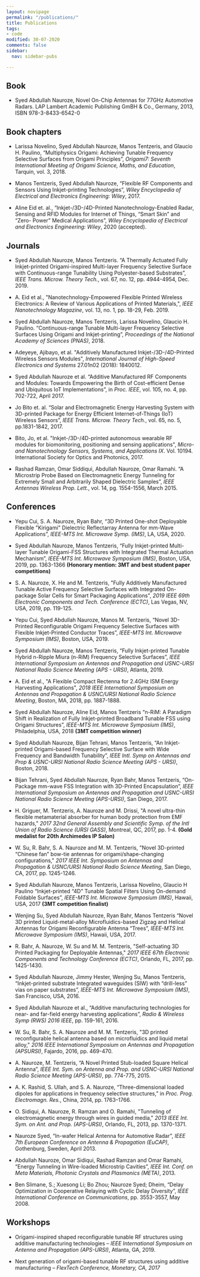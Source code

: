 ```yaml
---
layout: novipage
permalink: "/publications/"
title: Publications
tags:
- code
modified: 30-07-2020
comments: false
sidebar:
  nav: sidebar-pubs

---
```

## Book

* Syed Abdullah Nauroze, Novel On-Chip Antennas for 77GHz Automotive Radars. LAP Lambert Academic Publishing GmBH & Co., Germany, 2013, ISBN 978-3-8433-6542-0

## Book chapters

* Larissa Novelino, Syed Abdullah Nauroze, Manos Tentzeris, and Glaucio H. Paulino, “Multiphysics Origami: Achieving Tunable Frequency Selective Surfaces from Origami Principles”, _Origami7: Seventh International Meeting of Origami Science, Maths, and Education_, Tarquin, vol. 3, 2018.

* Manos Tentzeris, Syed Abdullah Nauroze, “Flexible RF Components and Sensors Using Inkjet-printing Technologies”, _Wiley Encyclopedia of Electrical and Electronics Engineering: Wiley_, 2017.

* Aline Eid et. al., “Inkjet-/3D-/4D-Printed Nanotechnology-Enabled Radar, Sensing and RFID Modules for Internet of Things, “Smart Skin” and “Zero- Power” Medical Applications”, _Wiley Encyclopedia of Electrical and Electronics Engineering: Wiley_, 2020 (accepted).

## Journals

* Syed Abdullah Nauroze, Manos Tentzeris. “A Thermally Actuated Fully Inkjet-printed Origami-inspired Multi-layer Frequency Selective Surface with Continuous-range Tunability Using Polyester-based Substrates”, _IEEE Trans. Microw. Theory Tech._, vol. 67, no. 12, pp. 4944-4954, Dec. 2019.

* A. Eid et al., "Nanotechnology-Empowered Flexible Printed Wireless Electronics: A Review of Various Applications of Printed Materials,", _IEEE Nanotechnology Magazine_, vol. 13, no. 1, pp. 18-29, Feb. 2019.

* Syed Abdullah Nauroze, Manos Tentzeris, Larissa Novelino, Glaucio H. Paulino. “Continuous-range Tunable Multi-layer Frequency Selective Surfaces Using Origami and Inkjet-printing”, _Proceedings of the National Academy of Sciences (PNAS)_, 2018.

* Adeyeye, Ajibayo, et al. "Additively Manufactured Inkjet-/3D-/4D-Printed Wireless Sensors Modules", _International Journal of High-Speed Electronics and Systems_ 27.01n02 (2018): 1840012.

* Syed Abdullah Nauroze et al. “Additive Manufactured RF Components and Modules: Towards Empowering the Birth of Cost-efficient Dense and Ubiquitous IoT Implementations”, in _Proc. IEEE_, vol. 105, no. 4, pp. 702-722, April 2017.

* Jo Bito et. al. “Solar and Electromagnetic Energy Harvesting System with 3D-printed Package for Energy Efficient Internet-of-Things (IoT) Wireless Sensors”, _IEEE Trans. Microw. Theory Tech._, vol. 65, no. 5, pp.1831-1842, 2017.

* Bito, Jo, et al. "Inkjet-/3D-/4D-printed autonomous wearable RF modules for biomonitoring, positioning and sensing applications", _Micro-and Nanotechnology Sensors, Systems, and Applications IX_. Vol. 10194. International Society for Optics and Photonics, 2017.

* Rashad Ramzan, Omar Siddiqui, Abdullah Nauroze, Omar Ramahi. “A Microstrip Probe Based on Electromagnetic Energy Tunneling for Extremely Small and Arbitrarily Shaped Dielectric Samples”, _IEEE Antennas Wireless Prop. Lett._, vol. 14, pg. 1554-1556, March 2015.

## Conferences

* Yepu Cui, S. A. Nauroze, Ryan Bahr, “3D Printed One-shot Deployable Flexible "Kirigami" Dielectric Reflectarray Antenna for mm-Wave Applications”, _IEEE-MTS Int. Microwave Symp. (IMS)_, LA, USA, 2020.

* Syed Abdullah Nauroze, Manos Tentzeris, “Fully Inkjet-printed Multi-layer Tunable Origami-FSS Structures with Integrated Thermal Actuation Mechanism”, _IEEE-MTS Int. Microwave Symposium (IMS)_, Boston, USA, 2019, pp. 1363-1366 **(Honorary mention: 3MT and best student paper competitions)**

* S. A. Nauroze, X. He and M. Tentzeris, "Fully Additively Manufactured Tunable Active Frequency Selective Surfaces with Integrated On-package Solar Cells for Smart Packaging Applications", _2019 IEEE 69th Electronic Components and Tech. Conference (ECTC)_, Las Vegas, NV, USA, 2019, pp. 119-125.

* Yepu Cui, Syed Abdullah Nauroze, Manos M. Tentzeris, “Novel 3D-Printed Reconfigurable Origami Frequency Selective Surfaces with Flexible Inkjet-Printed Conductor Traces”, _IEEE-MTS Int. Microwave Symposium (IMS)_, Boston, USA, 2019.

* Syed Abdullah Nauroze, Manos Tentzeris, “Fully Inkjet-printed Tunable Hybrid n-Ripple Miura (n-RiM) Frequency Selective Surfaces”, _IEEE International Symposium on Antennas and Propagation and USNC-URSI National Radio Science Meeting (APS - URSI)_, Atlanta, 2019.

* A. Eid et al., "A Flexible Compact Rectenna for 2.4GHz ISM Energy Harvesting Applications", _2018 IEEE International Symposium on Antennas and Propagation & USNC/URSI National Radio Science Meeting_, Boston, MA, 2018, pp. 1887-1888.

* Syed Abdullah Nauroze, Aline Eid, Manos Tentzeris “n-RiM: A Paradigm Shift in Realization of Fully Inkjet-printed Broadband Tunable FSS using Origami Structures”, _IEEE-MTS Int. Microwave Symposium (IMS)_, Philadelphia, USA, 2018 **(3MT competition winner)**

* Syed Abdullah Nauroze, Bijan Tehrani, Manos Tentzeris, “An Inkjet-printed Origami-based Frequency Selective Surface with Wide Frequency and Bandwidth Tunability”, _IEEE Intl. Symp on Antennas and Prop & USNC-URSI National Radio Science Meeting (APS - URSI)_, Boston, 2018.

* Bijan Tehrani, Syed Abdullah Nauroze, Ryan Bahr, Manos Tentzeris, “On-Package mm-wave FSS Integration with 3D-Printed Encapsulation”, _IEEE International Symposium on Antennas and Propagation and USNC-URSI National Radio Science Meeting (APS-URSI)_, San Diego, 2017.

* H. Griguer, M. Tentzeris, A. Nauroze and M. Drissi, "A novel ultra-thin flexible metamaterial absorber for human body protection from EMF hazards," _2017 32nd General Assembly and Scientific Symp. of the Intl Union of Radio Science (URSI GASS)_, Montreal, QC, 2017, pp. 1-4. **(Gold medalist for 20th Archimedes IP Salon)**

* W. Su, R. Bahr, S. A. Nauroze and M. M. Tentzeris, "Novel 3D-printed “Chinese fan” bow-tie antennas for origami/shape-changing configurations," _2017 IEEE Int. Symposium on Antennas and Propagation & USNC/URSI National Radio Science Meeting_, San Diego, CA, 2017, pp. 1245-1246.

* Syed Abdullah Nauroze, Manos Tentzeris, Larissa Novelino, Glaucio H Paulino “Inkjet-printed “4D” Tunable Spatial Filters Using On-demand Foldable Surfaces”, _IEEE-MTS Int. Microwave Symposium (IMS)_, Hawaii, USA, 2017 **(3MT competition finalist)**

* Wenjing Su, Syed Abdullah Nauroze, Ryan Bahr, Manos Tentzeris “Novel 3D printed Liquid-metal-alloy Microfluidics-based Zigzag and Helical Antennas for Origami Reconfigurable Antenna “Trees”, _IEEE-MTS Int. Microwave Symposium (IMS)_, Hawaii, USA, 2017.

* R. Bahr, A. Nauroze, W. Su and M. M. Tentzeris, "Self-actuating 3D Printed Packaging for Deployable Antennas," _2017 IEEE 67th Electronic Components and Technology Conference (ECTC)_, Orlando, FL, 2017, pp. 1425-1430.

* Syed Abdullah Nauroze, Jimmy Hester, Wenjing Su, Manos Tentzeris, “Inkjet-printed substrate Integrated waveguides (SIW) with “drill-less” vias on paper substrates”, _IEEE-MTS Int. Microwave Symposium (IMS)_, San Francisco, USA, 2016.

* Syed Abdullah Nauroze et al., “Additive manufacturing technologies for near- and far-field energy harvesting applications”, _Radio & Wireless Symp (RWS) 2016 IEEE_, pp. 159-161, 2016.

* W. Su, R. Bahr, S. A. Nauroze and M. M. Tentzeris, "3D printed reconfigurable helical antenna based on microfluidics and liquid metal alloy," _2016 IEEE International Symposium on Antennas and Propagation (APSURSI)_, Fajardo, 2016, pp. 469-470.

* A. Nauroze, M. Tentzeris, “A Novel Printed Stub-loaded Square Helical Antenna”, _IEEE Int. Sym. on Antenna and Prop. and USNC-URSI National Radio Science Meeting (APS-URSI)_, pp. 774-775, 2015.

* A. K. Rashid, S. Ullah, and S. A. Nauroze, “Three-dimensional loaded dipoles for applications in frequency selective structures,” in _Proc. Prog. Electromagn. Res._, China, 2014, pp. 1763–1766.

* O. Sidiqui, A. Nauroze, R. Ramzan and O. Ramahi, "Tunneling of electromagnetic energy through wires in guided media," _2013 IEEE Int. Sym. on Ant. and Prop. (APS-URSI)_, Orlando, FL, 2013, pp. 1370-1371.

* Nauroze Syed, “In-wafer Helical Antenna for Automotive Radar”, _IEEE 7th European Conference on Antenna & Propagation (EuCAP)_, Gothenburg, Sweden, April 2013.

* Abdullah Nauroze, Omar Sidiqui, Rashad Ramzan and Omar Ramahi, “Energy Tunneling in Wire-loaded Microstrip Cavities”, _IEEE Int. Conf. on Meta Materials, Photonic Crystals and Plasmonics (META)_, 2013.

* Ben Slimane, S.; Xuesong Li; Bo Zhou; Nauroze Syed; Dheim, “Delay Optimization in Cooperative Relaying with Cyclic Delay Diversity”, _IEEE International Conference on Communications_, pp. 3553-3557, May 2008.

## Workshops

* Origami-inspired shaped reconfigurable tunable RF structures using additive manufacturing technologies – _IEEE International Symposium on Antenna and Propagation (APS-URSI)_, Atlanta, GA, 2019.

* Next generation of origami-based tunable RF structures using additive manufacturing – _FlexTech Conference, Monetary, CA, 2017_
